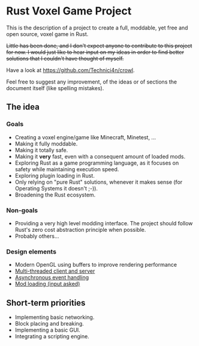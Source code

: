 # Rust Voxel Game Project
This is the description of a project to create a full, moddable, yet free and open source, voxel game in Rust.

~~Little has been done, and I don't expect anyone to contribute to this project for now. I would just like to hear input on my ideas in order to find better solutions that I couldn't have thought of myself.~~

Have a look at https://github.com/Technici4n/crowl.

Feel free to suggest any improvement, of the ideas or of sections the document itself (like spelling mistakes).

## The idea

### Goals
* Creating a voxel engine/game like Minecraft, Minetest, ...
* Making it fully moddable.
* Making it totally safe.
* Making it **very** fast, even with a consequent amount of loaded mods.
* Exploring Rust as a game programming language, as it focuses on safety while maintaining execution speed.
* Exploring plugin loading in Rust.
* Only relying on "pure Rust" solutions, whenever it makes sense (for Operating Systems it doesn't ;-)).
* Broadening the Rust ecosystem.

### Non-goals
* Providing a very high level modding interface. The project should follow Rust's zero cost abstraction principle when possible.
* Probably others...

### Design elements
* Modern OpenGL using buffers to improve rendering performance
* [Multi-threaded client and server](client_server.md)
* [Asynchronous event handling](async.md)
* [Mod loading (input asked)](mods.md)

## Short-term priorities
* Implementing basic networking.
* Block placing and breaking.
* Implementing a basic GUI.
* Integrating a scripting engine.
